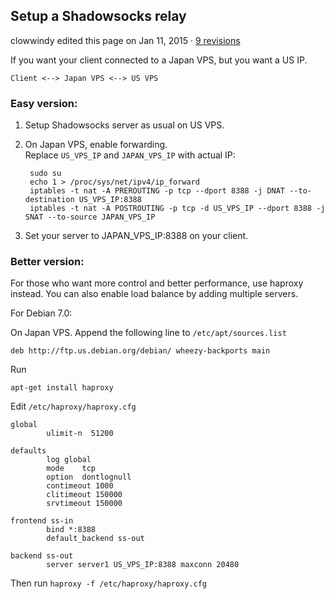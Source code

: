 
## Setup a Shadowsocks relay

clowwindy edited this page on Jan 11, 2015 · [9 revisions](https://github.com/shadowsocks/shadowsocks/wiki/Setup-a-Shadowsocks-relay/_history)

If you want your client connected to a Japan VPS, but you want a US IP.

```
Client <--> Japan VPS <--> US VPS
```

### Easy version:

1. Setup Shadowsocks server as usual on US VPS.
    
2. On Japan VPS, enable forwarding. Replace `US_VPS_IP` and `JAPAN_VPS_IP` with actual IP:
    
    ```
     sudo su
     echo 1 > /proc/sys/net/ipv4/ip_forward
     iptables -t nat -A PREROUTING -p tcp --dport 8388 -j DNAT --to-destination US_VPS_IP:8388
     iptables -t nat -A POSTROUTING -p tcp -d US_VPS_IP --dport 8388 -j SNAT --to-source JAPAN_VPS_IP
    ```
    
3. Set your server to JAPAN_VPS_IP:8388 on your client.

### Better version:

For those who want more control and better performance, use haproxy instead. You can also enable load balance by adding multiple servers.

For Debian 7.0:

On Japan VPS. Append the following line to `/etc/apt/sources.list`

```
deb http://ftp.us.debian.org/debian/ wheezy-backports main
```

Run

```
apt-get install haproxy
```

Edit `/etc/haproxy/haproxy.cfg`

```
global
        ulimit-n  51200

defaults
        log	global
        mode	tcp
        option	dontlognull
        contimeout 1000
        clitimeout 150000
        srvtimeout 150000

frontend ss-in
        bind *:8388
        default_backend ss-out

backend ss-out
        server server1 US_VPS_IP:8388 maxconn 20480
```

Then run `haproxy -f /etc/haproxy/haproxy.cfg`
